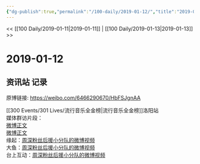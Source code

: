 ```yaml
---
{"dg-publish":true,"permalink":"/100-daily/2019-01-12/","title":"2019-01-12"}
---
```



<< [[100 Daily/2019-01-11\|2019-01-11]] | [[100 Daily/2019-01-13\|2019-01-13]] >>

# 2019-01-12

## 资讯站 记录

原博链接: https://weibo.com/6466290670/HbFSJgnAA

[[300 Events/301 Lives/流行音乐全金榜\|流行音乐全金榜]]洛阳站  
媒体群访片段：  
[微博正文](https://weibo.com/detail/4327664510509999)  
[微博正文](https://weibo.com/detail/4327694294535647)  
缘起：[周深粉丝后援小分队的微博视频](https://video.weibo.com/show?fid=1034:4327756088171230)  
大鱼：[周深粉丝后援小分队的微博视频](https://video.weibo.com/show?fid=1034:4327807766200518)  
台上互动：[周深粉丝后援小分队的微博视频](https://video.weibo.com/show?fid=1034:4327778162534981)
